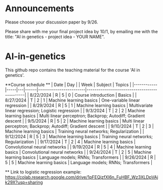 # Announcements

Please choose your discussion paper by 9/26. 

Please share with me your final project idea by 10/1, by emailing me with the title: "AI in genetics - project idea - YOUR NAME". 

# AI-in-genetics

This github repo contains the teaching material for the course 'AI in genetics'. 


**Course schedule
**
| Date       | Day |   | Week | Subject                | Topics                                       |
|------------|-----|---|------|------------------------|----------------------------------------------|
| 8/22/2024  | R   | 5 | 0    | Course introduction     | Basics                                       |
| 8/27/2024  | T   | 2 | 1    | Machine learning basics | One-variable linear regression               |
| 8/29/2024  | R   | 5 | 1    | Machine learning basics | Multivariate linear regression; Logistic regression |
| 9/3/2024   | T   | 2 | 2    | Machine learning basics | Multi linear perceptron; Backprop; Autodiff; Gradient descent |
| 9/5/2024   | R   | 5 | 2    | Machine learning basics | Multi linear perceptron; Backprop; Autodiff; Gradient descent |
| 9/10/2024  | T   | 2 | 3    | Machine learning basics | Training neural networks; Regularization     |
| 9/12/2024  | R   | 5 | 3    | Machine learning basics | Training neural networks; Regularization     |
| 9/17/2024  | T   | 2 | 4    | Machine learning basics | Convolutional neural networks                |
| 9/19/2024  | R   | 5 | 4    | Machine learning basics | Convolutional neural networks                |
| 9/24/2024  | T   | 2 | 5    | Machine learning basics | Language models; RNNs; Transformers          |
| 9/26/2024  | R   | 5 | 5    | Machine learning basics | Language models; RNNs; Transformers          |

** Link to logistic regression example: https://colab.research.google.com/drive/1pFEQjzfXl6n_FuHBF_Wz3XLDpVAjk29X?usp=sharing

